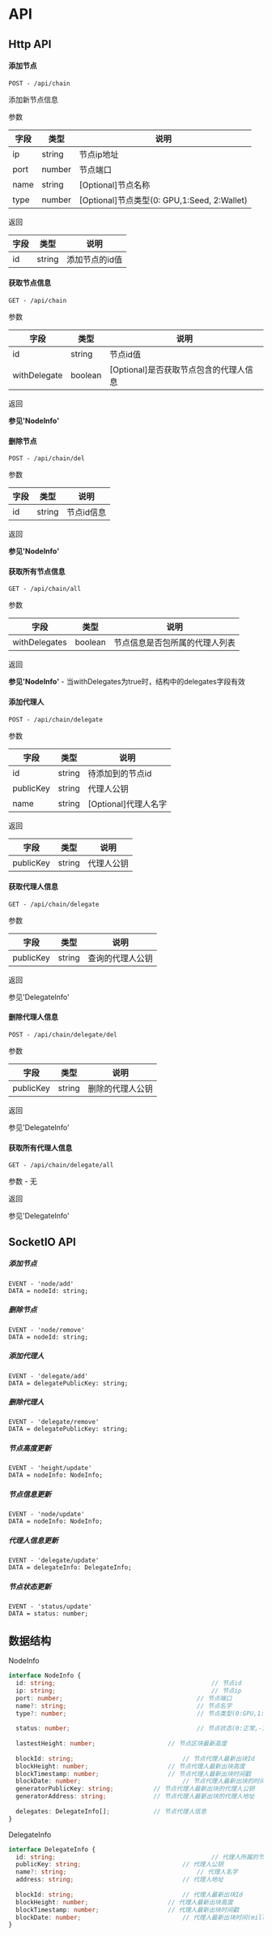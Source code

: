# API

## Http API

#### 添加节点

```
POST - /api/chain
```

添加新节点信息

参数

| 字段 | 类型   | 说明                                        |
| ---- | ------ | ------------------------------------------- |
| ip   | string | 节点ip地址                                  |
| port | number | 节点端口                                    |
| name | string | [Optional]节点名称                          |
| type | number | [Optional]节点类型(0: GPU,1:Seed, 2:Wallet) |

返回

| 字段 | 类型   | 说明           |
| ---- | ------ | -------------- |
| id   | string | 添加节点的id值 |

#### 获取节点信息

```
GET - /api/chain
```

参数

| 字段         | 类型    | 说明                                   |
| ------------ | ------- | -------------------------------------- |
| id           | string  | 节点id值                               |
| withDelegate | boolean | [Optional]是否获取节点包含的代理人信息 |

返回

**参见'NodeInfo'**

#### 删除节点

```
POST - /api/chain/del
```

参数

| 字段 | 类型   | 说明       |
| ---- | ------ | ---------- |
| id   | string | 节点id信息 |

返回

**参见'NodeInfo'**

#### 获取所有节点信息

```
GET - /api/chain/all
```

参数

| 字段          | 类型    | 说明                           |
| ------------- | ------- | ------------------------------ |
| withDelegates | boolean | 节点信息是否包所属的代理人列表 |

返回

**参见'NodeInfo'**     -  当withDelegates为true时，结构中的delegates字段有效

#### 添加代理人

```
POST - /api/chain/delegate
```

参数

| 字段      | 类型   | 说明                 |
| --------- | ------ | -------------------- |
| id        | string | 待添加到的节点id     |
| publicKey | string | 代理人公钥           |
| name      | string | [Optional]代理人名字 |

返回

| 字段      | 类型   | 说明       |
| --------- | ------ | ---------- |
| publicKey | string | 代理人公钥 |

#### 获取代理人信息

```
GET - /api/chain/delegate
```

参数

| 字段      | 类型   | 说明             |
| --------- | ------ | ---------------- |
| publicKey | string | 查询的代理人公钥 |

返回

参见'DelegateInfo'

#### 删除代理人信息

```
POST - /api/chain/delegate/del
```

参数

| 字段      | 类型   | 说明             |
| --------- | ------ | ---------------- |
| publicKey | string | 删除的代理人公钥 |

返回

参见'DelegateInfo'

#### 获取所有代理人信息

```
GET - /api/chain/delegate/all
```

参数 - 无

返回

参见'DelegateInfo'



## SocketIO API

#####  添加节点

```
EVENT - 'node/add'
DATA = nodeId: string;
```

##### 删除节点

```
EVENT - 'node/remove'
DATA = nodeId: string;
```

##### 添加代理人

```
EVENT - 'delegate/add'
DATA = delegatePublicKey: string;
```

##### 删除代理人

```
EVENT - 'delegate/remove'
DATA = delegatePublicKey: string;
```

##### 节点高度更新

```
EVENT - 'height/update'
DATA = nodeInfo: NodeInfo;
```

##### 节点信息更新

```
EVENT - 'node/update'
DATA = nodeInfo: NodeInfo;
```

##### 代理人信息更新

```
EVENT - 'delegate/update'
DATA = delegateInfo: DelegateInfo;
```

##### 节点状态更新

```
EVENT - 'status/update'
DATA = status: number;
```



##  数据结构

NodeInfo

```typescript
interface NodeInfo {	
  id: string;											// 节点id
  ip: string;											// 节点ip
  port: number;										// 节点端口
  name?: string;									// 节点名字
  type?: number;									// 节点类型(0:GPU,1:Seed,2:Wallet)
  
  status: number;									// 节点状态(0:正常,-1:异常: 1:更新中)
  
  lastestHeight: number;					// 节点区块最新高度
  
  blockId: string;								// 节点代理人最新出块Id
  blockHeight: number;						// 节点代理人最新出块高度
  blockTimestamp: number;					// 节点代理人最新出块时间戳
  blockDate: number;							// 节点代理人最新出块的时间(millisecond)
  generatorPublicKey: string;			// 节点代理人最新出块的代理人公钥
  generatorAddress: string;				// 节点代理人最新出块的代理人地址
  
  delegates: DelegateInfo[];			// 节点代理人信息
}
```

DelegateInfo

```typescript
interface DelegateInfo {
  id: string;											// 代理人所属的节点Id
  publicKey: string;							// 代理人公钥	
  name?: string;									// 代理人名字
  address: string;								// 代理人地址
  
  blockId: string;								// 代理人最新出块Id
  blockHeight: number;						// 代理人最新出块高度
  blockTimestamp: number;					// 代理人最新出块时间戳
  blockDate: number;							// 代理人最新出块时间(millisecond)
}
```

